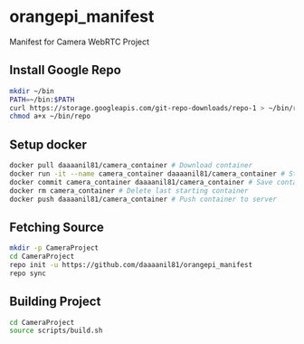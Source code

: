 # orangepi_manifest

Manifest for Camera WebRTC Project

## Install Google Repo
```bash
mkdir ~/bin
PATH=~/bin:$PATH
curl https://storage.googleapis.com/git-repo-downloads/repo-1 > ~/bin/repo
chmod a+x ~/bin/repo
```

## Setup docker
```bash
docker pull daaaanil81/camera_container # Download container
docker run -it --name camera_container daaaanil81/camera_container # Start container
docker commit camera_container daaaanil81/camera_container # Save container
docker rm camera_container # Delete last starting container
docker push daaaanil81/camera_container # Push container to server
```

## Fetching Source
```bash
mkdir -p CameraProject
cd CameraProject
repo init -u https://github.com/daaaanil81/orangepi_manifest
repo sync
```

## Building Project
```bash
cd CameraProject
source scripts/build.sh
```